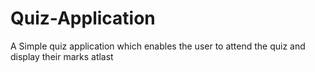 # Quiz-Application
A Simple quiz application which enables the user to attend the quiz and display their marks atlast
